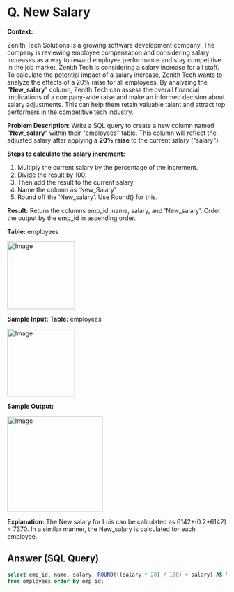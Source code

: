 # Q. New Salary

**Context:**

Zenith Tech Solutions is a growing software development company. 
The company is reviewing employee compensation and considering salary increases as a way to reward employee performance and stay competitive in the job market,
Zenith Tech is considering a salary increase for all staff. To calculate the potential impact of a salary increase, 
Zenith Tech wants to analyze the effects of a 20% raise for all employees. By analyzing the "**New_salary**" column, 
Zenith Tech can assess the overall financial implications of a company-wide raise and make an informed decision about salary adjustments. 
This can help them retain valuable talent and attract top performers in the competitive tech industry.

**Problem Description**:
Write a SQL query to create a new column named "**New_salary**" within their "employees" table. This column will reflect the adjusted salary after applying a **20% raise** to the current salary ("salary").

**Steps to calculate the salary increment:**
  1. Multiply the current salary by the percentage of the increment.
  2. Divide the result by 100.
  3. Then add the result to the current salary.
  4. Name the column as 'New_Salary'
  5. Round off the 'New_salary'. Use Round() for this.

**Result:**
Return the columns emp_id, name, salary, and 'New_salary'.
Order the output by the emp_id in ascending order.

**Table:** employees

<img width="155" alt="Image" src="https://github.com/user-attachments/assets/3d1c961a-f28e-4292-84ba-eb381f1e1efc" />

**Sample Input:**
**Table:** employees

<img width="155" alt="Image" src="https://github.com/user-attachments/assets/0c6e9cb3-fb9f-41b7-b536-04fce3b71a93" />

**Sample Output:**

<img width="219" alt="Image" src="https://github.com/user-attachments/assets/08a94c91-a583-451f-985b-78a0fe56668b" />

**Explanation:** The New salary for Luis can be calculated as 6142+(0.2*6142) = 7370. In a similar manner, the New_salary is calculated for each employee.

## Answer (SQL Query)

```sql
select emp_id, name, salary, ROUND(((salary * 20) / 100) + salary) AS New_salary 
from employees order by emp_id;
